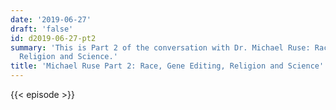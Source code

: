 ```yaml
---
date: '2019-06-27'
draft: 'false'
id: d2019-06-27-pt2
summary: 'This is Part 2 of the conversation with Dr. Michael Ruse: Race, Gene Editing,
  Religion and Science.'
title: 'Michael Ruse Part 2: Race, Gene Editing, Religion and Science'
---
```

{{< episode >}}
